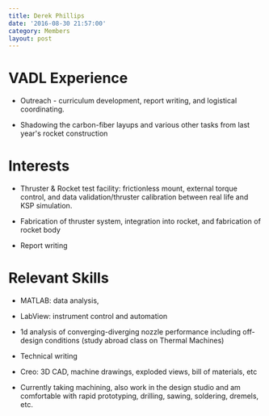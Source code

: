 ```yaml
---
title: Derek Phillips
date: '2016-08-30 21:57:00'
category: Members
layout: post
---
```


# VADL Experience

  * Outreach - curriculum development, report writing, and logistical coordinating.


  * Shadowing the carbon-fiber layups and various other tasks from last year's rocket construction

# Interests

* Thruster & Rocket test facility: frictionless mount, external torque control, and data validation/thruster calibration between real life and KSP simulation.


* Fabrication of thruster system, integration into rocket, and fabrication of rocket body


* Report writing

# Relevant Skills

* MATLAB: data analysis, 

* LabView: instrument control and automation

* 1d analysis of converging-diverging nozzle performance including off-design conditions (study abroad class on Thermal Machines)

* Technical writing

* Creo: 3D CAD, machine drawings, exploded views, bill of materials, etc

* Currently taking machining, also work in the design studio and am comfortable with rapid prototyping, drilling, sawing, soldering, dremels, etc.
